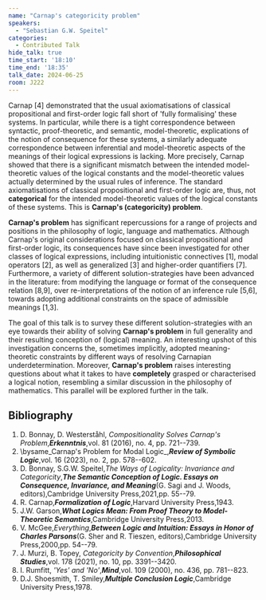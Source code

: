 ```yaml
---
name: "Carnap's categoricity problem"
speakers:
  - "Sebastian G.W. Speitel"
categories:
  - Contributed Talk
hide_talk: true
time_start: '18:10'
time_end: '18:35'
talk_date: 2024-06-25
room: J222
---
```






Carnap [4] demonstrated that the usual axiomatisations of classical propositional and first-order logic fall short of 'fully formalising' these systems. In particular, while there is a tight correspondence between syntactic, proof-theoretic, and semantic, model-theoretic, explications of the notion of consequence for these systems, a similarly adequate correspondence between inferential and model-theoretic aspects of the meanings of their logical expressions is lacking. More precisely, Carnap showed that there is a significant mismatch between the intended model-theoretic values of the logical constants and the model-theoretic values actually determined by the usual rules of inference. The standard axiomatisations of classical propositional and first-order logic are, thus,  not **categorical** for the intended model-theoretic values of the logical constants of these systems. This is **Carnap's (categoricity) problem**.

**Carnap's problem** has significant repercussions for a range of projects and positions in the philosophy of logic, language and mathematics. Although Carnap's original considerations focused on classical propositional and first-order logic, its consequences have since been investigated for other classes of logical expressions, including intuitionistic connectives [1], modal operators [2], as well as generalized [3] and higher-order quantifiers [7]. Furthermore, a variety of different solution-strategies have been advanced in the literature: from modifying the language or format of the consequence relation [8,9], over re-interpretations of the notion of an inference rule [5,6], towards adopting additional constraints on the space of admissible meanings [1,3].

The goal of this talk is to survey these different solution-strategies with an eye towards their ability of solving **Carnap's problem** in full generality and their resulting conception of (logical) meaning. An interesting upshot of this investigation concerns the, sometimes implicitly, adopted meaning-theoretic constraints by different ways of resolving Carnapian underdetermination. Moreover, **Carnap's problem** raises interesting questions about what it takes to have **completely** grasped or characterised a logical notion, resembling a similar discussion in the philosophy of mathematics. This parallel will be explored further in the talk.

## Bibliography

1. D. Bonnay, D. Westerståhl, _Compositionality Solves Carnap's Problem_,**_Erkenntnis_**,vol. 81 (2016), no. 4, pp. 721--739.
2. \bysame_Carnap's Problem for Modal Logic_,**_Review of Symbolic Logic_**,vol. 16 (2023), no. 2, pp. 578--602.
3. D. Bonnay, S.G.W. Speitel,_The Ways of Logicality: Invariance and Categoricity_,**_The Semantic Conception of Logic. Essays on Consequence, Invariance, and Meaning_**(G. Sagi and J. Woods, editors),Cambridge University Press,2021,pp. 55--79.
4. R. Carnap,**_Formalization of Logic_**,Harvard University Press,1943.
5. J.W. Garson,**_What Logics Mean: From Proof Theory to Model-Theoretic Semantics_**,Cambridge University Press,2013.
6. V. McGee,_Everything_,**_Between Logic and Intuition: Essays in Honor of Charles Parsons_**(G. Sher and R. Tieszen, editors),Cambridge University Press,2000,pp. 54--79.
7. J. Murzi, B. Topey, _Categoricity by Convention_,**_Philosophical Studies_**,vol. 178 (2021), no. 10, pp. 3391--3420.
8. I. Rumfitt, _'Yes' and 'No'_,**_Mind_**,vol. 109 (2000), no. 436, pp. 781--823.
9. D.J. Shoesmith, T. Smiley,**_Multiple Conclusion Logic_**,Cambridge University Press,1978.






